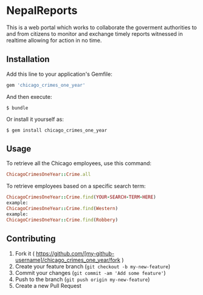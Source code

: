 # NepalReports

This is a web portal which works to collaborate the goverment authorities to and from citizens to monitor and exchange timely reports witnessed in realtime allowing for action in no time.



## Installation

Add this line to your application's Gemfile:

```ruby
gem 'chicago_crimes_one_year'
```

And then execute:

    $ bundle

Or install it yourself as:

    $ gem install chicago_crimes_one_year

## Usage

To retrieve all the Chicago employees, use this command:

```ruby
ChicagoCrimesOneYear::Crime.all
```

To retrieve employees based on a specific search term:

```ruby
ChicagoCrimesOneYear::Crime.find(YOUR-SEARCH-TERM-HERE)
example:
ChicagoCrimesOneYear::Crime.find(Western)
example:
ChicagoCrimesOneYear::Crime.find(Robbery)
```

## Contributing

1. Fork it ( https://github.com/[my-github-username]/chicago_crimes_one_year/fork )
2. Create your feature branch (`git checkout -b my-new-feature`)
3. Commit your changes (`git commit -am 'Add some feature'`)
4. Push to the branch (`git push origin my-new-feature`)
5. Create a new Pull Request
